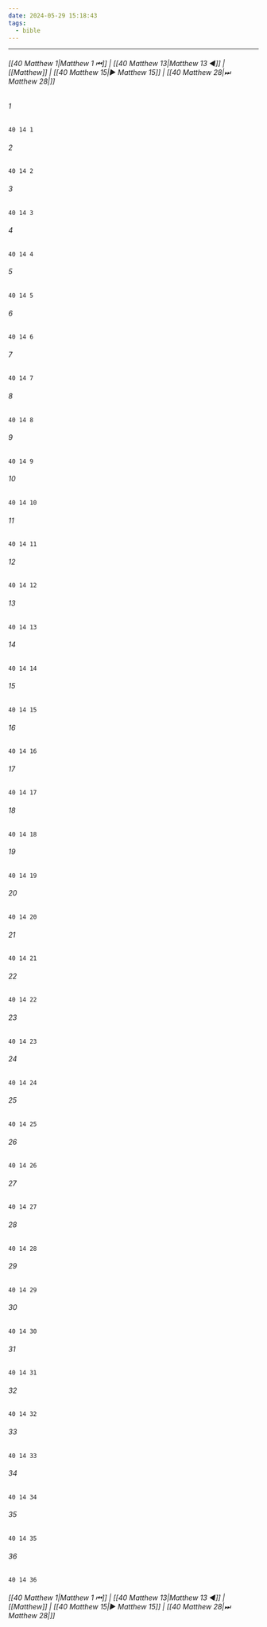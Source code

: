 ```yaml
---
date: 2024-05-29 15:18:43
tags:
  - bible
---
```

___

###### [[40 Matthew 1|Matthew 1 ⏮]] | [[40 Matthew 13|Matthew 13 ◀]] | [[Matthew]] | [[40 Matthew 15|▶ Matthew 15]] | [[40 Matthew 28|⏭ Matthew 28|]]

###### 1
``` verse
40 14 1 
```
###### 2
``` verse
40 14 2 
```
###### 3
``` verse
40 14 3 
```
###### 4
``` verse
40 14 4 
```
###### 5
``` verse
40 14 5 
```
###### 6
``` verse
40 14 6 
```
###### 7
``` verse
40 14 7 
```
###### 8
``` verse
40 14 8 
```
###### 9
``` verse
40 14 9 
```
###### 10
``` verse
40 14 10 
```
###### 11
``` verse
40 14 11 
```
###### 12
``` verse
40 14 12 
```
###### 13
``` verse
40 14 13 
```
###### 14
``` verse
40 14 14 
```
###### 15
``` verse
40 14 15 
```
###### 16
``` verse
40 14 16 
```
###### 17
``` verse
40 14 17 
```
###### 18
``` verse
40 14 18 
```
###### 19
``` verse
40 14 19 
```
###### 20
``` verse
40 14 20 
```
###### 21
``` verse
40 14 21 
```
###### 22
``` verse
40 14 22 
```
###### 23
``` verse
40 14 23 
```
###### 24
``` verse
40 14 24 
```
###### 25
``` verse
40 14 25 
```
###### 26
``` verse
40 14 26 
```
###### 27
``` verse
40 14 27 
```
###### 28
``` verse
40 14 28 
```
###### 29
``` verse
40 14 29 
```
###### 30
``` verse
40 14 30 
```
###### 31
``` verse
40 14 31 
```
###### 32
``` verse
40 14 32 
```
###### 33
``` verse
40 14 33 
```
###### 34
``` verse
40 14 34 
```
###### 35
``` verse
40 14 35 
```
###### 36
``` verse
40 14 36 
```

###### [[40 Matthew 1|Matthew 1 ⏮]] | [[40 Matthew 13|Matthew 13 ◀]] | [[Matthew]] | [[40 Matthew 15|▶ Matthew 15]] | [[40 Matthew 28|⏭ Matthew 28|]]

